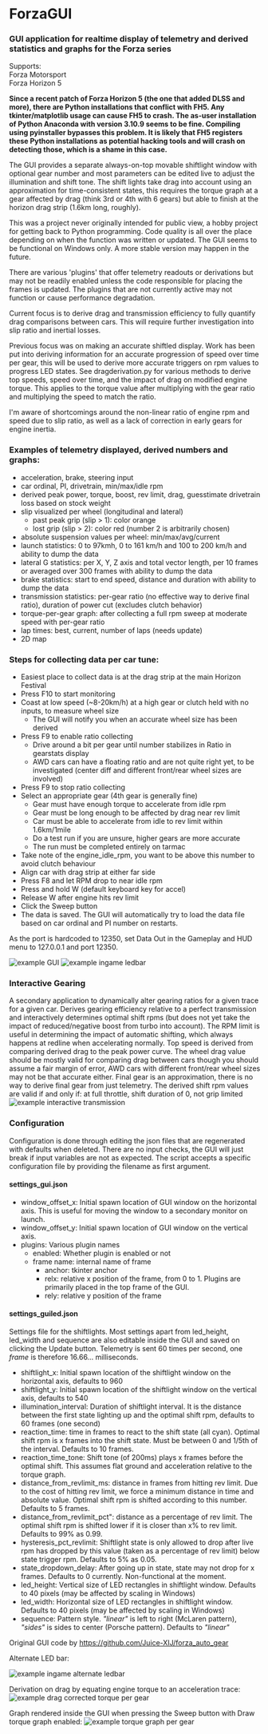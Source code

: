 # ForzaGUI

### GUI application for realtime display of telemetry and derived statistics and graphs for the Forza series

Supports:  
Forza Motorsport  
Forza Horizon 5  

**Since a recent patch of Forza Horizon 5 (the one that added DLSS and more), there are Python installations that conflict with FH5. Any tkinter/matplotlib usage can cause FH5 to crash. The as-user installation of Python Anaconda with version 3.10.9 seems to be fine. Compiling using pyinstaller bypasses this problem. It is likely that FH5 registers these Python installations as potential hacking tools and will crash on detecting those, which is a shame in this case.**

The GUI provides a separate always-on-top movable shiftlight window with optional gear number and most parameters can be edited live to adjust the illumination and shift tone. The shift lights take drag into account using an approximation for time-consistent states, this requires the torque graph at a gear affected by drag (think 3rd or 4th with 6 gears) but able to finish at the horizon drag strip (1.6km long, roughly).

This was a project never originally intended for public view, a hobby project for getting back to Python programming. Code quality is all over the place depending on when the function was written or updated. The GUI seems to be functional on Windows only. A more stable version may happen in the future.

There are various 'plugins' that offer telemetry readouts or derivations but may not be readily enabled unless the code responsible for placing the frames is updated. The plugins that are not currently active may not function or cause performance degradation.

Current focus is to derive drag and transmission efficiency to fully quantify drag comparisons between cars. This will require further investigation into slip ratio and inertial losses.

Previous focus was on making an accurate shiftled display. Work has been put into deriving information for an accurate progression of speed over time per gear, this will be used to derive more accurate triggers on rpm values to progress LED states. See dragderivation.py for various methods to derive top speeds, speed over time, and the impact of drag on modified engine torque. This applies to the torque value after multiplying with the gear ratio and multiplying the speed to match the ratio.

I'm aware of shortcomings around the non-linear ratio of engine rpm and speed due to slip ratio, as well as a lack of correction in early gears for engine inertia.

### Examples of telemetry displayed, derived numbers and graphs:
- acceleration, brake, steering input
- car ordinal, PI, drivetrain, min/max/idle rpm
- derived peak power, torque, boost, rev limit, drag, guesstimate drivetrain loss based on stock weight
- slip visualized per wheel (longitudinal and lateral)
  - past peak grip (slip > 1): color orange
  - lost grip (slip > 2): color red (number 2 is arbitrarily chosen)
- absolute suspension values per wheel: min/max/avg/current
- launch statistics: 0 to 97kmh, 0 to 161 km/h and 100 to 200 km/h and ability to dump the data
- lateral G statistics: per X, Y, Z axis and total vector length, per 10 frames or averaged over 300 frames with ability to dump the data
- brake statistics: start to end speed, distance and duration with ability to dump the data
- transmission statistics: per-gear ratio (no effective way to derive final ratio), duration of power cut (excludes clutch behavior)
- torque-per-gear graph: after collecting a full rpm sweep at moderate speed with per-gear ratio
- lap times: best, current, number of laps (needs update)
- 2D map

### Steps for collecting data per car tune:
- Easiest place to collect data is at the drag strip at the main Horizon Festival
- Press F10 to start monitoring
- Coast at low speed (~8-20km/h) at a high gear or clutch held with no inputs, to measure wheel size
  - The GUI will notify you when an accurate wheel size has been derived
- Press F9 to enable ratio collecting
  - Drive around a bit per gear until number stabilizes in Ratio in gearstats display
  - AWD cars can have a floating ratio and are not quite right yet, to be investigated (center diff and different front/rear wheel sizes are involved)
- Press F9 to stop ratio collecting
- Select an appropriate gear (4th gear is generally fine)
  - Gear must have enough torque to accelerate from idle rpm
  - Gear must be long enough to be affected by drag near rev limit 
  - Car must be able to accelerate from idle to rev limit within 1.6km/1mile
  - Do a test run if you are unsure, higher gears are more accurate
  - The run must be completed entirely on tarmac
- Take note of the engine_idle_rpm, you want to be above this number to avoid clutch behaviour
- Align car with drag strip at either far side
- Press F8 and let RPM drop to near idle rpm
- Press and hold W (default keyboard key for accel)
- Release W after engine hits rev limit
- Click the Sweep button
- The data is saved. The GUI will automatically try to load the data file based on car ordinal and PI number on restarts.

As the port is hardcoded to 12350, set Data Out in the Gameplay and HUD menu to 127.0.0.1 and port 12350.

![example GUI](images/example_AcuraNSX_stock_v0.20.png)
![example ingame ledbar](images/ingameledbar_AcuraNSX_stock.png)

### Interactive Gearing
A secondary application to dynamically alter gearing ratios for a given trace for a given car. Derives gearing efficiency relative to a perfect transmission and interactively determines optimal shift rpms (but does not yet take the impact of reduced/negative boost from turbo into account). The RPM limit is useful in determining the impact of automatic shifting, which always happens at redline when accelerating normally. Top speed is derived from comparing derived drag to the peak power curve. The wheel drag value should be mostly valid for comparing drag between cars though you should assume a fair margin of error, AWD cars with different front/rear wheel sizes may not be that accurate either. Final gear is an approximation, there is no way to derive final gear from just telemetry.
The derived shift rpm values are valid if and only if: at full throttle, shift duration of 0, not grip limited
![example interactive transmission](images/interactivetransmission_AcuraNSX_stock.PNG)

### Configuration
Configuration is done through editing the json files that are regenerated with defaults when deleted. There are no input checks, the GUI will just break if input variables are not as expected. The script accepts a specific configuration file by providing the filename as first argument.
#### settings_gui.json
* window_offset_x: Initial spawn location of GUI window on the horizontal axis. This is useful for moving the window to a secondary monitor on launch.
* window_offset_y: Initial spawn location of GUI window on the vertical axis.
* plugins: Various plugin names
  * enabled: Whether plugin is enabled or not
  * frame name: internal name of frame
    * anchor: tkinter anchor
    * relx: relative x position of the frame, from 0 to 1. Plugins are primarily placed in the top frame of the GUI.
    * rely: relative y position of the frame

#### settings_guiled.json
Settings file for the shiftlights. Most settings apart from led_height, led_width and sequence are also editable inside the GUI and saved on clicking the Update button. Telemetry is sent 60 times per second, one *frame* is therefore 16.66... milliseconds.
* shiftlight_x: Initial spawn location of the shiftlight window on the horizontal axis, defaults to 960
* shiftlight_y: Initial spawn location of the shiftlight window on the vertical axis, defaults to 540
* illumination_interval: Duration of shiftlight interval. It is the distance between the first state lighting up and the optimal shift rpm, defaults to 60 frames (one second)
* reaction_time: time in frames to react to the shift state (all cyan). Optimal shift rpm is x frames into the shift state. Must be between 0 and 1/5th of the interval. Defaults to 10 frames.
* reaction_time_tone: Shift tone (of 200ms) plays x frames before the optimal shift. This assumes flat ground and acceleration relative to the torque graph.
* distance_from_revlimit_ms: distance in frames from hitting rev limit. Due to the cost of hitting rev limit, we force a minimum distance in time and absolute value. Optimal shift rpm is shifted according to this number. Defaults to 5 frames.
* distance_from_revlimit_pct": distance as a percentage of rev limit. The optimal shift rpm is shifted lower if it is closer than x% to rev limit. Defaults to 99% as 0.99.
* hysteresis_pct_revlimit: Shiftlight state is only allowed to drop after live rpm has dropped by this value (taken as a percentage of rev limit) below state trigger rpm. Defaults to 5% as 0.05.
* state_dropdown_delay: After going up in state, state may not drop for x frames. Defaults to 0 currently. Non-functional at the moment.
* led_height: Vertical size of LED rectangles in shiftlight window. Defaults to 40 pixels (may be affected by scaling in Windows)
* led_width: Horizontal size of LED rectangles in shiftlight window. Defaults to 40 pixels (may be affected by scaling in Windows)
* sequence: Pattern style. *"linear"* is left to right (McLaren pattern), *"sides"* is sides to center (Porsche pattern). Defaults to *"linear"*

Original GUI code by https://github.com/Juice-XIJ/forza_auto_gear

Alternate LED bar:

![example ingame alternate ledbar](images/ingameledbar_AcuraNSX_stock_v2.png)

Derivation on drag by equating engine torque to an acceleration trace:
![example drag corrected torque per gear](images/drag_corrected_torque_AcuraNSX_stock.png)

Graph rendered inside the GUI when pressing the Sweep button with Draw torque graph enabled:
![example torque graph per gear](images/example_AcuraNSX_stock.png)
